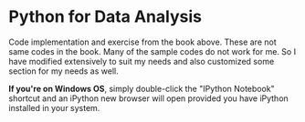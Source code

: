 <h1>Python for Data Analysis</h1>

Code implementation and exercise from the book above. These are not same codes in the book. Many of the sample codes do not work for me. So I have modified extensively to suit my needs and also customized some section for my needs as well.

<strong>If you're on Windows OS</strong>, simply double-click the "IPython Notebook" shortcut and an iPython new browser will open provided you have iPython installed in your system.